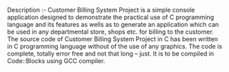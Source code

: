 Description :-
Customer Billing System Project is a simple console application designed to demonstrate the practical use of C programming language and its features as wells as to generate an application which can be used in any departmental store, shops etc. for billing to the customer.
The source code of Customer Billing System Project in C has been written in C programming language without of the use of any graphics. The code is complete, totally error free and not that long – just. It is to be compiled in Code::Blocks using GCC compiler.
